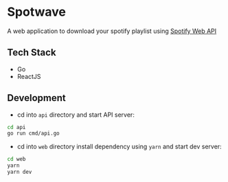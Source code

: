# Spotwave

A web application to download your spotify playlist using [Spotify Web API](https://developer.spotify.com/documentation/web-api)

## Tech Stack

- Go
- ReactJS

## Development

- cd into `api` directory and start API server:

```bash
cd api
go run cmd/api.go
```

- cd into `web` directory install dependency using `yarn` and start dev server:

```bash
cd web
yarn
yarn dev
```
